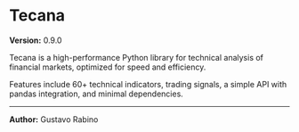 # Tecana

**Version:** 0.9.0

Tecana is a high-performance Python library for technical analysis of financial markets, optimized for speed and efficiency.

Features include 60+ technical indicators, trading signals, a simple API with pandas integration, and minimal dependencies.

---

**Author:** Gustavo Rabino